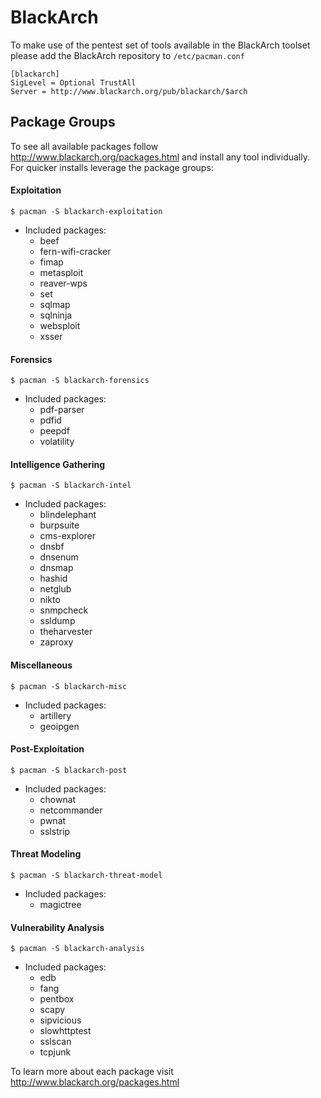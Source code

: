 BlackArch
=========

To make use of the pentest set of tools available in the BlackArch toolset please add the BlackArch repository to `/etc/pacman.conf`


```
[blackarch]
SigLevel = Optional TrustAll
Server = http://www.blackarch.org/pub/blackarch/$arch
```

Package Groups
--------------

To see all available packages follow http://www.blackarch.org/packages.html and install any tool individually.  For quicker installs leverage the package groups:

#### Exploitation

```
$ pacman -S blackarch-exploitation
```
- Included packages:
  - beef
  - fern-wifi-cracker
  - fimap
  - metasploit
  - reaver-wps
  - set
  - sqlmap
  - sqlninja
  - websploit
  - xsser

#### Forensics

```
$ pacman -S blackarch-forensics
```

- Included packages:
  - pdf-parser
  - pdfid
  - peepdf
  - volatility

#### Intelligence Gathering

```
$ pacman -S blackarch-intel
```

- Included packages:
  - blindelephant
  - burpsuite
  - cms-explorer
  - dnsbf
  - dnsenum
  - dnsmap
  - hashid
  - netglub
  - nikto
  - snmpcheck
  - ssldump
  - theharvester
  - zaproxy

#### Miscellaneous

```
$ pacman -S blackarch-misc
```

- Included packages:
  - artillery
  - geoipgen

#### Post-Exploitation

```
$ pacman -S blackarch-post
```

- Included packages:
  - chownat
  - netcommander
  - pwnat
  - sslstrip

#### Threat Modeling

```
$ pacman -S blackarch-threat-model
```

- Included packages:
  - magictree

#### Vulnerability Analysis

```
$ pacman -S blackarch-analysis
```

- Included packages:
  - edb
  - fang
  - pentbox
  - scapy
  - sipvicious
  - slowhttptest
  - sslscan
  - tcpjunk

To learn more about each package visit http://www.blackarch.org/packages.html
